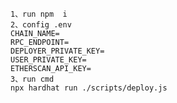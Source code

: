 
    1、run npm  i 
    2、config .env
    CHAIN_NAME= 
    RPC_ENDPOINT= 
    DEPLOYER_PRIVATE_KEY=
    USER_PRIVATE_KEY=
    ETHERSCAN_API_KEY=
    3、run cmd
    npx hardhat run ./scripts/deploy.js


